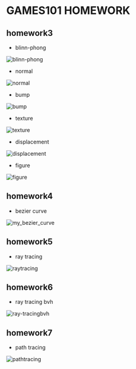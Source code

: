 # GAMES101 HOMEWORK

## homework3

- blinn-phong

![blinn-phong](image/blinn-phong.png)

- normal

![normal](image/normal.png)

- bump

![bump](image/bump.png)

- texture

![texture](image/texture.png)

- displacement

![displacement](image/displacement.png)

- figure

![figure](image/figure.png)


## homework4

- bezier curve

![my_bezier_curve](image/my_bezier_curve.png)

## homework5

- ray tracing

![raytracing](image/raytracing.jpg)

## homework6

- ray tracing bvh

![ray-tracingbvh](image/ray-tracingbvh.jpg)

## homework7

- path tracing

![pathtracing](image/pathtracing.jpg)
